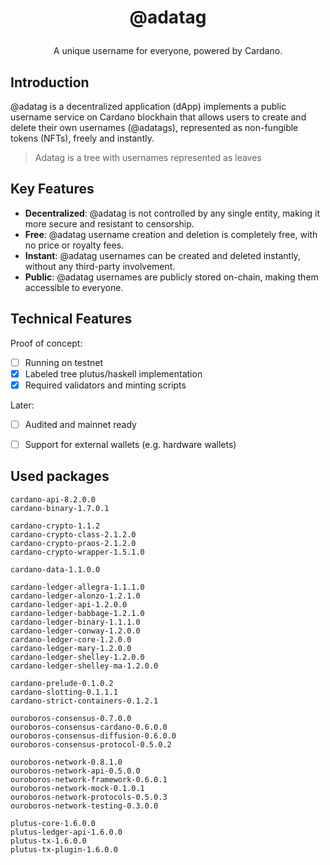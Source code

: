 # <p align="center">@adatag</p>

<div align="center">
  <p>A unique username for everyone, powered by Cardano.</p>
</div>

## Introduction

@adatag is a decentralized application (dApp) implements a public username service on Cardano blockhain that allows users to
create and delete their own usernames (@adatags), represented as non-fungible tokens (NFTs), freely and instantly.

> Adatag is a tree with usernames represented as leaves

## Key Features

- **Decentralized**: @adatag is not controlled by any single entity, making it
  more secure and resistant to censorship.
- **Free**: @adatag username creation and deletion is completely free, with no
  price or royalty fees.
- **Instant**: @adatag usernames can be created and deleted instantly, without
  any third-party involvement.
- **Public**: @adatag usernames are publicly stored on-chain, making them
  accessible to everyone.

## Technical Features

Proof of concept:
- [ ] Running on testnet
- [x] Labeled tree plutus/haskell implementation
- [x] Required validators and minting scripts

Later:
- [ ] Audited and mainnet ready
- [ ] Support for external wallets (e.g. hardware wallets)


## Used packages

```
cardano-api-8.2.0.0
cardano-binary-1.7.0.1

cardano-crypto-1.1.2
cardano-crypto-class-2.1.2.0
cardano-crypto-praos-2.1.2.0
cardano-crypto-wrapper-1.5.1.0

cardano-data-1.1.0.0

cardano-ledger-allegra-1.1.1.0
cardano-ledger-alonzo-1.2.1.0
cardano-ledger-api-1.2.0.0
cardano-ledger-babbage-1.2.1.0
cardano-ledger-binary-1.1.1.0
cardano-ledger-conway-1.2.0.0
cardano-ledger-core-1.2.0.0
cardano-ledger-mary-1.2.0.0
cardano-ledger-shelley-1.2.0.0
cardano-ledger-shelley-ma-1.2.0.0

cardano-prelude-0.1.0.2
cardano-slotting-0.1.1.1
cardano-strict-containers-0.1.2.1

ouroboros-consensus-0.7.0.0
ouroboros-consensus-cardano-0.6.0.0
ouroboros-consensus-diffusion-0.6.0.0
ouroboros-consensus-protocol-0.5.0.2

ouroboros-network-0.8.1.0
ouroboros-network-api-0.5.0.0
ouroboros-network-framework-0.6.0.1
ouroboros-network-mock-0.1.0.1
ouroboros-network-protocols-0.5.0.3
ouroboros-network-testing-0.3.0.0

plutus-core-1.6.0.0
plutus-ledger-api-1.6.0.0
plutus-tx-1.6.0.0
plutus-tx-plugin-1.6.0.0
```
